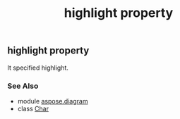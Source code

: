 ﻿---
title: highlight property
second_title: Aspose.Diagram for Python via .NET API References
description: 
type: docs
weight: 170
url: /python-net/aspose.diagram/char/highlight/
is_root: false
---

## highlight property


It specified highlight.

### See Also
* module [aspose.diagram](../../)
* class [Char](/diagram/python-net/aspose.diagram/char)
